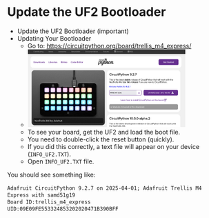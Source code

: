 # Update the UF2 Bootloader

- Update the UF2 Bootloader (important)
- Updating Your Bootloader
  - Go to: https://circuitpython.org/board/trellis_m4_express/
  - <img src="images/neoTrellis.uf2.file.download.page.png" width="80%" />
  - To see your board, get the UF2 and load the boot file.
  - You need to double-click the reset button (quickly).
  - If you did this correctly, a text file will appear on your device (`INFO_UF2.TXT`).
  - Open `INFO_UF2.TXT` file.

You should see something like:
 ```
Adafruit CircuitPython 9.2.7 on 2025-04-01; Adafruit Trellis M4 Express with samd51g19
Board ID:trellis_m4_express
UID:09E09FE553324853202020471B390BFF
```

